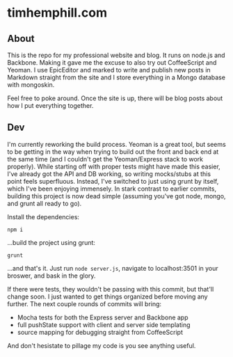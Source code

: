 # timhemphill.com

## About
This is the repo for my professional website and blog. It runs on node.js and Backbone. Making it gave me the excuse to also try out CoffeeScript and Yeoman. I use EpicEditor and marked to write and publish new posts in Markdown straight from the site and I store everything in a Mongo database with mongoskin.

Feel free to poke around. Once the site is up, there will be blog posts about how I put everything together.

## Dev
I'm currently reworking the build process. Yeoman is a great tool, but seems to be getting in the way when trying to build out the front and back end at the same time (and I couldn't get the Yeoman/Express stack to work properly). While starting off with proper tests might have made this easier, I've already got the API and DB working, so writing mocks/stubs at this point feels superfluous. Instead, I've switched to just using grunt by itself, which I've been enjoying immensely. In stark contrast to earlier commits, building this project is now dead simple (assuming you've got node, mongo, and grunt all ready to go).

Install the dependencies:

`npm i`

...build the project using grunt:

`grunt`

...and that's it. Just run `node server.js`, navigate to localhost:3501 in your broswer, and bask in the glory.

If there were tests, they wouldn't be passing with this commit, but that'll change soon. I just wanted to get things organized before moving any further. The next couple rounds of commits will bring:

* Mocha tests for both the Express server and Backbone app
* full pushState support with client and server side templating
* source mapping for debugging straight from CoffeeScript

And don't hesistate to pillage my code is you see anything useful.
